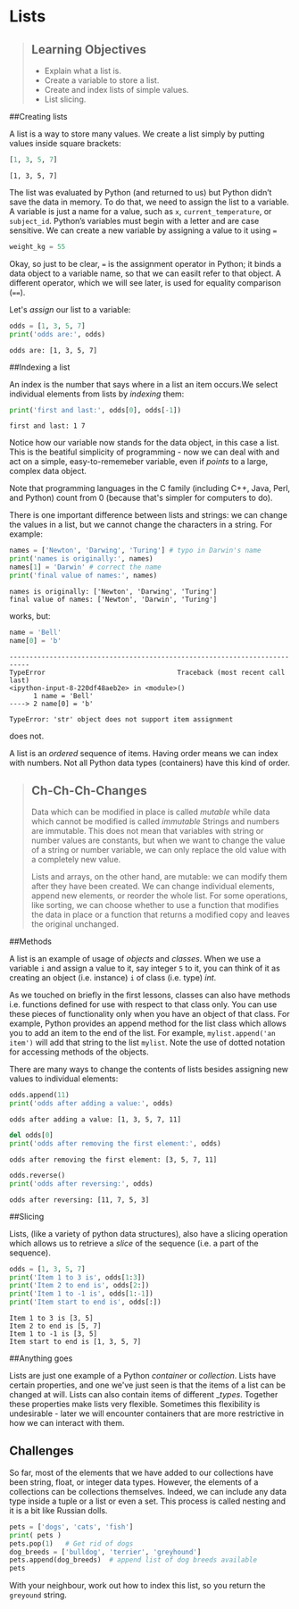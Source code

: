 
# Lists

> ## Learning Objectives
>
> *   Explain what a list is.
> *   Create a variable to store a list.
> *   Create and index lists of simple values.
> *   List slicing.

##Creating lists

 A list is a way to store many values. We create a list simply by putting values inside square brackets:

```python
[1, 3, 5, 7]
```
```
[1, 3, 5, 7]
```

The list was evaluated by Python (and returned to us) but Python didn’t save the data in memory. To do that, we need to assign the list to a variable. A variable is just a name for a value, such as `x`, `current_temperature`, or `subject_id`. Python’s variables must begin with a letter and are case sensitive. We can create a new variable by assigning a value to it using `=`

```python
weight_kg = 55
```

Okay, so just to be clear, `=` is the assignment operator in Python; it binds a data object to a variable name, so that we can easilt refer to that object. A different operator, which we will see later, is used for equality comparison (`==`). 

Let's _assign_ our list to a variable:

```python
odds = [1, 3, 5, 7]
print('odds are:', odds)
```
```
odds are: [1, 3, 5, 7]
```

##Indexing a list

An index is the number that says where in a list an item occurs.We select individual elements from lists by _indexing_ them:

```python
print('first and last:', odds[0], odds[-1])
```
```
first and last: 1 7
```

Notice how our variable now stands for the data object, in this case a list. This is the beatiful simplicity of programming - now we can deal with and act on a simple, easy-to-rememeber variable, even if _points_ to a large, complex data object.

Note that programming languages in the C family (including C++, Java, Perl, and Python) count from 0 (because that's simpler for computers to do).

There is one important difference between lists and strings: we can change the values in a list, but we cannot change the characters in a string. For example:

```python
names = ['Newton', 'Darwing', 'Turing'] # typo in Darwin's name
print('names is originally:', names)
names[1] = 'Darwin' # correct the name
print('final value of names:', names)
```
```
names is originally: ['Newton', 'Darwing', 'Turing']
final value of names: ['Newton', 'Darwin', 'Turing']
```

works, but:

```python
name = 'Bell'
name[0] = 'b'
```
```
---------------------------------------------------------------------------
TypeError                                 Traceback (most recent call last)
<ipython-input-8-220df48aeb2e> in <module>()
      1 name = 'Bell'
----> 2 name[0] = 'b'

TypeError: 'str' object does not support item assignment
```

does not.

A list is an _ordered_ sequence of items. Having order means we can index with numbers. Not all Python data types (containers) have this kind of order.  


> ## Ch-Ch-Ch-Changes
>
> Data which can be modified in place is called _mutable_
> while data which cannot be modified is called _immutable_
> Strings and numbers are immutable. This does not mean that variables with string or number values are constants,
> but when we want to change the value of a string or number variable, we can only replace the old value
> with a completely new value.
>
> Lists and arrays, on the other hand, are mutable: we can modify them after they have been created. We can
> change individual elements, append new elements, or reorder the whole list.  For some operations, like
> sorting, we can choose whether to use a function that modifies the data in place or a function that returns a
> modified copy and leaves the original unchanged.


##Methods

A list is an example of usage of _objects_ and _classes_. When we use a variable `i` and assign a value to it, say integer `5` to it, you can think of it as creating an object (i.e. instance) `i` of class (i.e. type) _int_.

As we touched on briefly in the first lessons, classes can also have methods i.e. functions defined for use with respect to that class only. You can use these pieces of functionality only when you have an object of that class. For example, Python provides an append method for the list class which allows you to add an item to the end of the list. For example, `mylist.append('an item')` will add that string to the list `mylist`. Note the use of dotted notation for accessing methods of the objects.

There are many ways to change the contents of lists besides assigning new values to individual elements:

```python
odds.append(11)
print('odds after adding a value:', odds)
```

```
odds after adding a value: [1, 3, 5, 7, 11]
```

```python
del odds[0]
print('odds after removing the first element:', odds)
```

```
odds after removing the first element: [3, 5, 7, 11]
```

```python
odds.reverse()
print('odds after reversing:', odds)
```

```
odds after reversing: [11, 7, 5, 3]
```


##Slicing

Lists, (like a variety of python data structures), also have a slicing operation which allows us to retrieve a _slice_ of the sequence (i.e. a part of the sequence).


```python
odds = [1, 3, 5, 7]
print('Item 1 to 3 is', odds[1:3])
print('Item 2 to end is', odds[2:])
print('Item 1 to -1 is', odds[1:-1])
print('Item start to end is', odds[:])
```
```
Item 1 to 3 is [3, 5]
Item 2 to end is [5, 7]
Item 1 to -1 is [3, 5]
Item start to end is [1, 3, 5, 7]
```

##Anything goes

Lists are just one example of a Python _container_ or _collection_. Lists have certain properties, and one we've just seen is that the items of a list can be changed at will. Lists can also contain items of different __types_. Together these properties make lists very flexible. Sometimes this flexibility is undesirable - later we will encounter containers that are more restrictive in how we can interact with them.

## Challenges


<!--sec data-title="Challenge 1" data-id="challenge" data-show=true ces-->

So far, most of the elements that we have added to our collections have been string, float, or integer data types. However, the elements of a collections can be collections themselves. Indeed, we can include any data type inside a tuple or a list or even a set. This process is called nesting and it is a bit like Russian dolls.

```python
pets = ['dogs', 'cats', 'fish']
print( pets )
pets.pop(1)   # Get rid of dogs
dog_breeds = ['bulldog', 'terrier', 'greyhound']
pets.append(dog_breeds)  # append list of dog breeds available
pets
```

With your neighbour, work out how to index this list, so you return the `greyound` string.

<!--endsec-->









